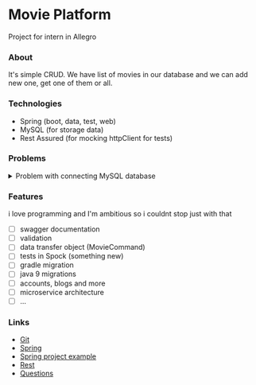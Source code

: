 # Movie Platform
Project for intern in Allegro

### About
It's simple CRUD. We have list of movies in our database and we can add new one, get one of them or all.

### Technologies

- Spring (boot, data, test, web)
- MySQL (for storage data)
- Rest Assured (for mocking httpClient for tests)

### Problems
<details>
  <summary>Problem with connecting MySQL database</summary>
    - Problem: Error creating bean 'entityManagerFactory'
    - Source: java 9 probably
    - Solve: Still not, staying in java 8 for right now
</details>

### Features
i love programming and I'm ambitious so i couldnt stop just with that
- [ ] swagger documentation
- [ ] validation
- [ ] data transfer object (MovieCommand)
- [ ] tests in Spock (something new)
- [ ] gradle migration
- [ ] java 9 migrations
- [ ] accounts, blogs and more
- [ ] microservice architecture
- [ ] ...

### Links
- [Git](https://git-scm.com)
- [Spring](https://spring.io)
- [Spring project example](https://github.com/spring-projects/spring-petclinic)
- [Rest](http://www.restapitutorial.com)
- [Questions](https://stackoverflow.com)
